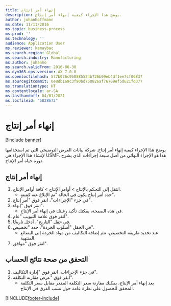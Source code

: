 ```yaml
---
title: إنهاء أمر إنتاج
description: يوضح هذا الإجراء كيفية إنهاء أمر إنتاج.
author: johanhoffmann
ms.date: 11/11/2016
ms.topic: business-process
ms.prod: ''
ms.technology: ''
audience: Application User
ms.reviewer: kamaybac
ms.search.region: Global
ms.search.industry: Manufacturing
ms.author: johanho
ms.search.validFrom: 2016-06-30
ms.dyn365.ops.version: AX 7.0.0
ms.openlocfilehash: 577b026c950885524b726b09eb4df1ee7cf06837
ms.sourcegitcommit: 0e8db169c3f90bd750826af76709ef5d621fd377
ms.translationtype: HT
ms.contentlocale: ar-SA
ms.lasthandoff: 04/01/2021
ms.locfileid: "5828672"
---
```

# <a name="end-a-production-order"></a>إنهاء أمر إنتاج

[!include [banner](../../includes/banner.md)]

يوضح هذا الإجراء كيفية إنهاء أمر إنتاج. شركة بيانات العرض التوضيحي التي تم استخدامها لإنشاء هذا الإجراء هي USMF. هذا هو الإجراء النهائي من أصل سبعة إجراءات الذي يشرح دورة حياة أمر الإنتاج.


## <a name="end-a-production-order"></a>إنهاء أمر إنتاج
1. انتقل إلى التحكم بالإنتاج‬ > أوامر الإنتاج > كافة أوامر الإنتاج.
    * حدد أمر إنتاج يكون في الحالة "تم الإبلاغ عنه كمنتهٍ".  
2. في جزء "الإجراءات"، انقر فوق "أمر إنتاج".
3. انقر فوق "إنهاء".
    * في هذه الصفحة، يمكنك تأكيد رغبتك في إنهاء أمر الإنتاج.  
4. انقر فوق علامة التبويب "عام".
5. في حقل "التاريخ"، أدخل تاريخًا.
6. في الحقل "أسلوب الخردة"، حدد "تخصيص".
    * عند تحديد طريقة التخصيص، تتم إضافة التكاليف من مواد الخردة إلى البضائع المنتهية.  
7. انقر فوق "موافق".

## <a name="validate-calculation-results"></a>التحقق من صحة نتائج الحساب
1. في جزء الإجراءات، انقر فوق "إدارة التكاليف‬".
2. انقر فوق "عرض مقارنة التكلفة".
    * بعد إنهاء أمر الإنتاج، يمكنك مقارنة سعر التكلفة المقدر مقابل سعر التكلفة المحقق للحصول على نظرة عامة حول نسب الفرق في الإنتاج.  


[!INCLUDE[footer-include](../../../includes/footer-banner.md)]